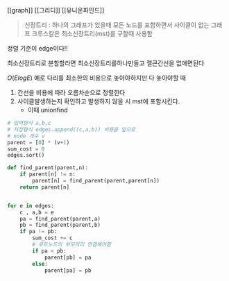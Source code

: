 [[graph]] [[그리디]] [[유니온파인드]]
> 신장트리 : 하나의 그래프가 있을때 모든 노드를 포함하면서 사이클이 없는 그래프
> 크루스칼은 최소신장트리(mst)를 구할때 사용함

정렬 기준이 edge이다!!

최소신장트리로 분할할라면 최소신장트리를하나만들고 젤큰간선을 없애면된다

$O(ElogE)$
예로 다리를 최소한의 비용으로 놓아야하지만 다 놓아야할 때
1. 간선을 비용에 따라 오름차순으로 정렬한다
2. 사이클발생하는지 확인하고 발생하지 않을 시 mst에 포함시킨다. 
	- 이때 unionfind
```python
# 입력형식 a,b,c
# 저장형식 edges.append((c,a,b)) 비용을 앞으로
# node 개수 v
parent = [0] * (v+1)
sum_cost = 0
edges.sort()

def find_parent(parent,n):
	if parent[n] != n:
		parent[n] = find_parent(parent,parent[n])
	return parent[n]


for e in edges:
	c , a,b = e
	pa = find_parent(parent,a)
	pb = find_parent(parent,b)
	if pa != pb:
		sum_cost += c
		# 루트노드의 부모끼리 연결해야함
		if pa < pb:
			parent[pb] = pa
		else:
			parent[pa] = pb
	

```